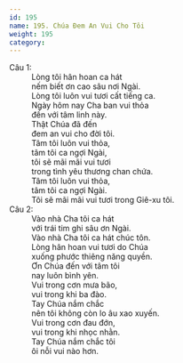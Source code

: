 ```yaml
---
id: 195
name: 195. Chúa Đem An Vui Cho Tôi
weight: 195
category: 
---
```

<dl><dt>Câu 1:</dt><dd data-verse="1">Lòng tôi hân hoan ca hát <br/>nếm biết ơn cao sâu nơi Ngài. <br/>Lòng tôi luôn vui tươi cất tiếng ca. <br/>Ngày hôm nay Cha ban vui thỏa <br/>đến với tâm linh này. <br/>Thật Chúa đã đến <br/>đem an vui cho đời tôi. <br/>Tâm tôi luôn vui thỏa, <br/>tâm tôi ca ngợi Ngài, <br/>tôi sẽ mãi mãi vui tươi <br/>trong tình yêu thương chan chứa. <br/>Tâm tôi luôn vui thỏa, <br/>tâm tôi ca ngợi Ngài. <br/>Tôi sẽ mãi mãi vui tươi trong Giê-xu tôi. </dd><dt>Câu 2:</dt><dd data-verse="2">Vào nhà Cha tôi ca hát <br/>với trái tim ghi sâu ơn Ngài. <br/>Vào nhà Cha tôi ca hát chúc tôn. <br/>Lòng hân hoan vui tươi do Chúa <br/>xuống phước thiêng năng quyền. <br/>Ơn Chúa đến với tâm tôi <br/>nay luôn bình yên. <br/>Vui trong cơn mưa bão, <br/>vui trong khi ba đào. <br/>Tay Chúa nắm chắc <br/>nên tôi không còn lo âu xao xuyến. <br/>Vui trong cơn đau đớn, <br/>vui trong khi nhọc nhằn. <br/>Tay Chúa nắm chắc tôi <br/>ôi nỗi vui nào hơn. </dd></dl>
